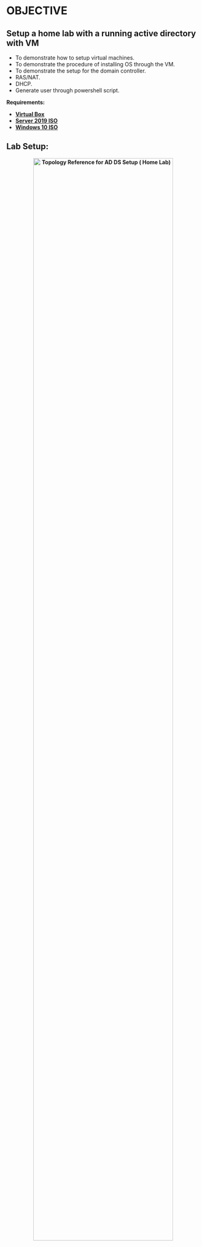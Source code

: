# OBJECTIVE
## Setup a home lab with a running active directory with VM
- To demonstrate how to setup virtual machines.
- To demonstrate the procedure of installing OS through the VM.
- To demonstrate the setup for the domain controller.
- RAS/NAT.
- DHCP.
- Generate user through powershell script.
  
<b>Requirements:<b/>
* [Virtual Box](https://www.virtualbox.org/wiki/Downloads)
* [Server 2019 ISO](https://www.microsoft.com/en-us/evalcenter/download-windows-server-2019)
* [Windows 10 ISO](https://www.microsoft.com/en-us/software-download/windows10)

## Lab Setup: 


<p align="center">
<img src="https://i.imgur.com/HfjvWaX.jpg" height="85%" width="85%" alt="Topology Reference for AD DS Setup ( Home Lab)"/>
</p>


<!--
# SOFTWARES
## VIRTUALBOX
To make all virtual machines we will used VirtualBox. It's available on all platform.
This software is easy to used and install so we don't gonna make a installation part.
[Link to download](https://www.virtualbox.org/wiki/Downloads)
--!>

